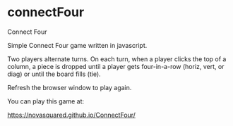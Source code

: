# connectFour
Connect Four

Simple Connect Four game written in javascript.

Two players alternate turns. On each turn, when a player clicks the top 
of a column, a piece is dropped until a player gets four-in-a-row (horiz, 
vert, or diag) or until the board fills (tie).

Refresh the browser window to play again.

You can play this game at:

https://novasquared.github.io/ConnectFour/
